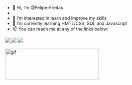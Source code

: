 - 👋 Hi, I’m @Felipe-Freitas
- 
- 👀 I’m interested in learn and improve my skills
- 🌱 I’m currently learning HMTL/CSS, SQL and Javascript
- 📫 You can reach me at any of the links below:


<div>
  <a href = "mailto:felipe.onze@gmail.com"><img src="https://img.shields.io/badge/Gmail-D14836?style=for-the-badge&logo=gmail&logoColor=white" target-"_blank">
  <a href = "https://www.linkedin.com/in/felipe-freitas-48a1b027/" target-"_blank"><img src="https://img.shields.io/badge/LinkedIn-0077B5?style=for-the-badge&logo=linkedin&logoColor=white" target-"_blank"></a>
  <a href = "https://api.whatsapp.com/send?phone=11980580079"><img src="https://img.shields.io/badge/WhatsApp-25D366?style=for-the-badge&logo=whatsapp&logoColor=white" target-"_blank"></a>
    </div>
  
  <div style="display: inline_block"><br>
   <img align="center" alt="gif" height="100" width="300" src="https://media.giphy.com/media/PF1nl1XCM6aze/giphy.gif">
  </div>


<!---
Felipe-Freitas/Felipe-Freitas is a ✨ special ✨ repository because its `README.md` (this file) appears on your GitHub profile.
You can click the Preview link to take a look at your changes.
--->
